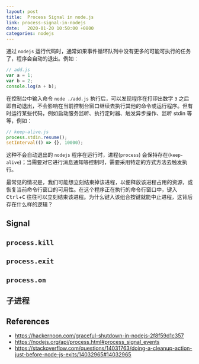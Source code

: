 ```yaml
---
layout: post
title:  Process Signal in node.js
link: process-signal-in-nodejs
date:   2020-01-20 10:50:00 +0800
categories: nodejs
---
```


通过 `nodejs` 运行代码时，通常如果事件循环队列中没有更多的可能可执行的任务了，程序会自动的退出。例如：

```js
// add.js
var a = 1;
var b = 2;
console.log(a + b);
```

在控制台中输入命令 `node ./add.js` 执行后，可以发现程序在打印出数字 `3` 之后即自动退出，不会影响在当前控制台窗口继续去执行其他的命令或运行程序。但有时运行某些代码，例如启动服务监听、执行定时器、触发异步操作、监听 stdin 等等，例如：

```js
// keep-alive.js
process.stdin.resume();
setInterval(() => {}, 10000);
```

这种不会自动退出的 `nodejs` 程序在运行时，进程(`process`) 会保持存在(`keep-alive`)；当需要对它进行消息通知等控制时，需要采用特定的方式方法去触发执行。

最常见的情况是，我们可能想立刻结束掉该进程，以便释放该进程占用的资源，或恢复当前命令行窗口的可用性。在这个程序正在执行的命令行窗口中，键入 <kbd>Ctrl</kbd>+<kbd>C</kbd> 往往可以立刻结束该进程。为什么键入该组合按键就能中止进程，这背后存在什么样的逻辑？

## Signal

## `process.kill`

## `process.exit`

## `process.on`

## 子进程

## References

- <https://hackernoon.com/graceful-shutdown-in-nodejs-2f8f59d1c357>
- <https://nodejs.org/api/process.html#process_signal_events>
- <https://stackoverflow.com/questions/14031763/doing-a-cleanup-action-just-before-node-js-exits/14032965#14032965>
